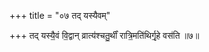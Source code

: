 +++
title = "०७ तद् यस्यैवम्"

+++
तद् यस्यै॒वं वि॒द्वान् व्रात्य॑श्चतु॒र्थीं रात्रि॒मति॑थिर्गृ॒हे वस॑ति ॥७॥  